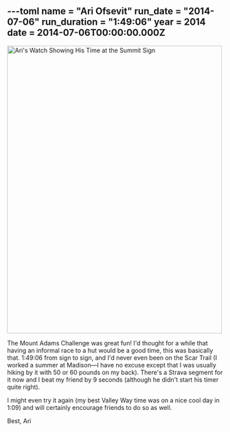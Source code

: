 ---toml
name = "Ari Ofsevit"
run_date = "2014-07-06"
run_duration = "1:49:06"
year = 2014
date = 2014-07-06T00:00:00.000Z
---
<img src="https://res.cloudinary.com/mount-adams-challenge/f_auto,c_limit,w_1000,h_800/results/tumblrinlinepkrv53qzpe1si9ly8500.jpg" loading="lazy" alt="Ari's Watch Showing His Time at the Summit Sign" width="500" height="669">

The Mount Adams Challenge was great fun! I'd thought for a while that having an informal race to a hut would be a good time, this was basically that. 1:49:06 from sign to sign, and I'd never even been on the Scar Trail (I worked a summer at Madison—I have no excuse except that I was usually hiking by it with 50 or 60 pounds on my back). There's a Strava segment for it now and I beat my friend by 9 seconds (although he didn't start his timer quite right).

I might even try it again (my best Valley Way time was on a nice cool day in 1:09) and will certainly encourage friends to do so as well.

Best,
Ari



